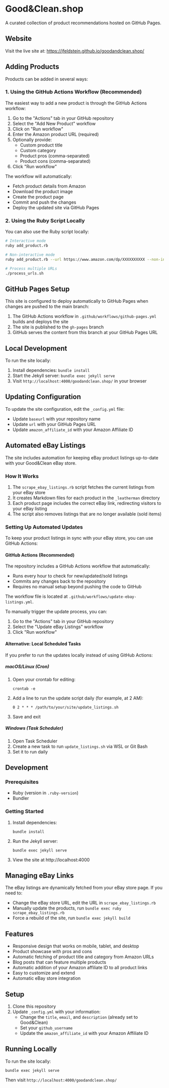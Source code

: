 # Good&Clean.shop

A curated collection of product recommendations hosted on GitHub Pages.

## Website

Visit the live site at: https://jfeldstein.github.io/goodandclean.shop/

## Adding Products

Products can be added in several ways:

### 1. Using the GitHub Actions Workflow (Recommended)

The easiest way to add a new product is through the GitHub Actions workflow:

1. Go to the "Actions" tab in your GitHub repository
2. Select the "Add New Product" workflow
3. Click on "Run workflow"
4. Enter the Amazon product URL (required)
5. Optionally provide:
   - Custom product title
   - Custom category
   - Product pros (comma-separated)
   - Product cons (comma-separated)
6. Click "Run workflow"

The workflow will automatically:
- Fetch product details from Amazon
- Download the product image
- Create the product page
- Commit and push the changes
- Deploy the updated site via GitHub Pages

### 2. Using the Ruby Script Locally

You can also use the Ruby script locally:

```bash
# Interactive mode
ruby add_product.rb

# Non-interactive mode
ruby add_product.rb --url https://www.amazon.com/dp/XXXXXXXXXX --non-interactive

# Process multiple URLs
./process_urls.sh
```

## GitHub Pages Setup

This site is configured to deploy automatically to GitHub Pages when changes are pushed to the main branch:

1. The GitHub Actions workflow in `.github/workflows/github-pages.yml` builds and deploys the site
2. The site is published to the `gh-pages` branch
3. GitHub serves the content from this branch at your GitHub Pages URL

## Local Development

To run the site locally:

1. Install dependencies: `bundle install`
2. Start the Jekyll server: `bundle exec jekyll serve`
3. Visit `http://localhost:4000/goodandclean.shop/` in your browser

## Updating Configuration

To update the site configuration, edit the `_config.yml` file:

- Update `baseurl` with your repository name
- Update `url` with your GitHub Pages URL
- Update `amazon_affiliate_id` with your Amazon Affiliate ID

## Automated eBay Listings

The site includes automation for keeping eBay product listings up-to-date with your Good&Clean eBay store.

### How It Works

1. The `scrape_ebay_listings.rb` script fetches the current listings from your eBay store
2. It creates Markdown files for each product in the `_leatherman` directory
3. Each product page includes the correct eBay link, redirecting visitors to your eBay listing
4. The script also removes listings that are no longer available (sold items)

### Setting Up Automated Updates

To keep your product listings in sync with your eBay store, you can use GitHub Actions:

#### GitHub Actions (Recommended)

The repository includes a GitHub Actions workflow that automatically:
- Runs every hour to check for new/updated/sold listings
- Commits any changes back to the repository
- Requires no manual setup beyond pushing the code to GitHub

The workflow file is located at `.github/workflows/update-ebay-listings.yml`.

To manually trigger the update process, you can:
1. Go to the "Actions" tab in your GitHub repository
2. Select the "Update eBay Listings" workflow
3. Click "Run workflow"

#### Alternative: Local Scheduled Tasks

If you prefer to run the updates locally instead of using GitHub Actions:

##### macOS/Linux (Cron)

1. Open your crontab for editing:
   ```
   crontab -e
   ```

2. Add a line to run the update script daily (for example, at 2 AM):
   ```
   0 2 * * * /path/to/your/site/update_listings.sh
   ```

3. Save and exit

##### Windows (Task Scheduler)

1. Open Task Scheduler
2. Create a new task to run `update_listings.sh` via WSL or Git Bash
3. Set it to run daily

## Development

### Prerequisites

- Ruby (version in `.ruby-version`)
- Bundler

### Getting Started

1. Install dependencies:
   ```
   bundle install
   ```

2. Run the Jekyll server:
   ```
   bundle exec jekyll serve
   ```

3. View the site at http://localhost:4000

## Managing eBay Links

The eBay listings are dynamically fetched from your eBay store page. If you need to:

- Change the eBay store URL, edit the URL in `scrape_ebay_listings.rb`
- Manually update the products, run `bundle exec ruby scrape_ebay_listings.rb`
- Force a rebuild of the site, run `bundle exec jekyll build`

## Features

- Responsive design that works on mobile, tablet, and desktop
- Product showcase with pros and cons
- Automatic fetching of product title and category from Amazon URLs
- Blog posts that can feature multiple products
- Automatic addition of your Amazon affiliate ID to all product links
- Easy to customize and extend
- Automatic eBay store integration

## Setup

1. Clone this repository
2. Update `_config.yml` with your information:
   - Change the `title`, `email`, and `description` (already set to Good&Clean)
   - Set your `github_username`
   - Update the `amazon_affiliate_id` with your Amazon Affiliate ID

## Running Locally

To run the site locally:

```
bundle exec jekyll serve
```

Then visit `http://localhost:4000/goodandclean.shop/`